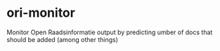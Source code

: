 # ori-monitor
Monitor Open Raadsinformatie output by predicting umber of docs that should be added (among other things)
